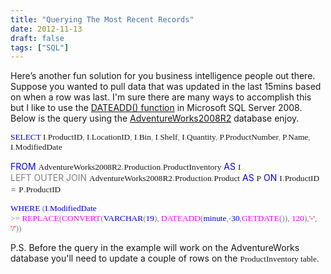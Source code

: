 ```yaml
---
title: "Querying The Most Recent Records"
date: 2012-11-13
draft: false
tags: ["SQL"]
---
```


Here’s another fun solution for you business intelligence people out there. Suppose you wanted to pull data that was updated in the last 15mins based on when a row was last. I'm sure there are many ways to accomplish this but I like to use the [DATEADD() function](http://msdn.microsoft.com/en-us/library/ms186819.aspx) in Microsoft SQL Server 2008\. Below is the query using the [AdventureWorks2008R2](http://msftdbprodsamples.codeplex.com/) database enjoy.

<span style="font-family: Lucida Console; font-size: 10pt;"><span style="color: blue;">SELECT</span> I<span style="color: gray;">.</span>ProductID<span style="color: gray;">,</span> I<span style="color: gray;">.</span>LocationID<span style="color: gray;">,</span> I<span style="color: gray;">.</span>Bin<span style="color: gray;">,</span> I<span style="color: gray;">.</span>Shelf<span style="color: gray;">,</span> I<span style="color: gray;">.</span>Quantity<span style="color: gray;">,</span> P<span style="color: gray;">.</span>ProductNumber<span style="color: gray;">,</span> P<span style="color: gray;">.</span>Name<span style="color: gray;">,</span> I<span style="color: gray;">.</span>ModifiedDate</span>

<span style="color: blue;">FROM</span> <span style="font-family: 'Lucida Console'; font-size: 10pt;">AdventureWorks2008R2</span><span style="color: gray;">.</span><span style="font-family: 'Lucida Console'; font-size: 10pt;">Production</span><span style="color: gray;">.</span><span style="font-family: 'Lucida Console'; font-size: 10pt;">ProductInventory</span> <span style="color: blue;">AS</span> <span style="font-family: 'Lucida Console'; font-size: 10pt;">I</span> <span style="color: gray;">LEFT</span><span style="color: gray;"> </span><span style="color: gray;">OUTER</span><span style="color: gray;"> </span><span style="color: gray;">JOIN </span><span style="font-family: 'Lucida Console'; font-size: 10pt;">AdventureWorks2008R2</span><span style="color: gray;">.</span><span style="font-family: 'Lucida Console'; font-size: 10pt;">Production</span><span style="color: gray;">.</span><span style="font-family: 'Lucida Console'; font-size: 10pt;">Product</span> <span style="color: blue;">AS</span> <span style="font-family: 'Lucida Console'; font-size: 10pt;">P</span> <span style="color: blue;">ON</span> <span style="font-family: 'Lucida Console'; font-size: 10pt;">I</span><span style="color: gray;">.</span><span style="font-family: 'Lucida Console'; font-size: 10pt;">ProductID</span> <span style="color: gray;">=</span> <span style="font-family: 'Lucida Console'; font-size: 10pt;">P</span><span style="color: gray;">.</span><span style="font-family: 'Lucida Console'; font-size: 10pt;">ProductID</span>

<span style="font-family: Lucida Console; font-size: 10pt;"><span style="color: #0000ff;">WHERE</span> <span style="color: gray;">(</span><span style="color: #0000ff;">I</span><span style="color: gray;">.</span><span style="color: #0000ff;">ModifiedDate</span> <span style="color: gray;">>=</span><span style="color: #0000ff;"> </span><span style="color: #ff00ff;">REPLACE</span><span style="color: #808080;">(</span><span style="color: #ff00ff;">CONVERT</span><span style="color: #808080;">(</span><span style="color: #0000ff;">VARCHAR</span><span style="color: gray;">(</span><span style="color: #0000ff;">19</span><span style="color: gray;">),</span><span style="color: #0000ff;"> </span><span style="color: fuchsia;">DATEADD<span style="color: gray;">(<span style="color: blue;">minute<span style="color: gray;">,</span><span style="color: gray;">-</span>30<span style="color: gray;">,</span><span style="color: fuchsia;">GETDATE<span style="color: gray;">()),</span> 120<span style="color: gray;">),</span><span style="color: red;">'-'<span style="color: gray;">,</span> '/'<span style="color: gray;">))</span></span></span></span></span></span></span>

<!-- ![](http://www.gogorichie.com/wp-content/uploads/2012/11/111312_1952_QueryingThe1.png) -->

P.S. Before the query in the example will work on the AdventureWorks database you'll need to update a couple of rows on the <span style="font-family: Lucida Console; font-size: 10pt;">ProductInventory table.</span>